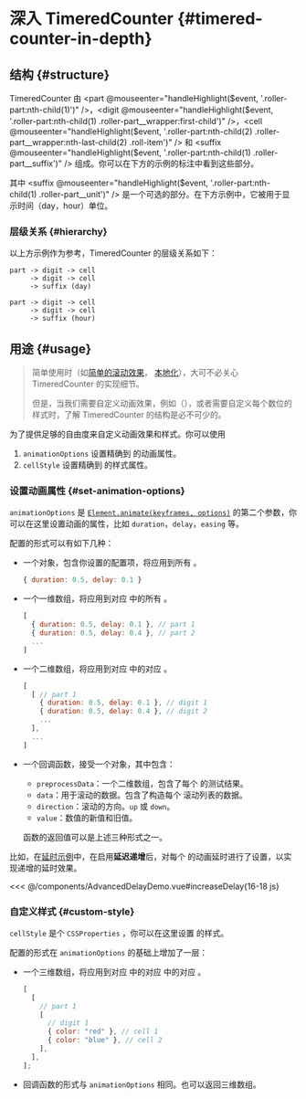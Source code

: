 <script setup>
import DemoContainer from "../../components/DemoContainer.vue"; 
import TimeredCounterStruct from "../../components/TimeredCounterStruct.vue"; 

import Part from "../../components/parts/ComponentPartPart.vue";
import Digit from "../../components/parts/ComponentPartDigit.vue";
import Cell from "../../components/parts/ComponentPartCell.vue";
import Suffix from "../../components/parts/ComponentPartSuffix.vue";

import TimeredCounterText from "../../components/TimeredCounterText.vue";

function handleHighlight(event, selector) {
  const elements = document.querySelectorAll(selector);
  elements.forEach((element) => {
    element.classList.add("highlight");
  });

  event.target.addEventListener("mouseleave", () => {
    elements.forEach((element) => {
      element.classList.remove("highlight");
    });
  });
}
</script>

<style lang="scss">
.hierarchy {
  @apply flex text-sm leading-none;
}
.highlight {
  @apply text-[var(--vp-c-brand-3)] !important;
  @apply bg-[var(--vp-c-brand-soft)] !important;

  &:before,
  &:after {
    @apply text-[var(--vp-c-brand-3)] !important;
    @apply border-[var(--vp-c-brand-3)] !important;
  }
}
</style>

# 深入 TimeredCounter {#timered-counter-in-depth}

## 结构 {#structure}

TimeredCounter 由 <part @mouseenter="handleHighlight($event, '.roller-part:nth-child(1)')" />，<digit @mouseenter="handleHighlight($event, '.roller-part:nth-child(1) .roller-part__wrapper:first-child')" />，<cell @mouseenter="handleHighlight($event, '.roller-part:nth-child(2) .roller-part__wrapper:nth-last-child(2) .roll-item')" /> 和 <suffix @mouseenter="handleHighlight($event, '.roller-part:nth-child(1) .roller-part__suffix')" /> 组成。你可以在下方的示例的标注中看到这些部分。

其中 <suffix @mouseenter="handleHighlight($event, '.roller-part:nth-child(1) .roller-part\_\_unit')" /> 是一个可选的部分。在下方示例中，它被用于显示时间（day，hour）单位。

<DemoContainer title="TimeredCounter 结构" :online-ide="false"><TimeredCounterStruct /></DemoContainer>

### 层级关系 {#hierarchy}

以上方示例作为参考，TimeredCounter 的层级关系如下：

```
part -> digit -> cell
     -> digit -> cell
     -> suffix (day)

part -> digit -> cell
     -> digit -> cell
     -> suffix (hour)
```

## 用途 {#usage}

> 简单使用时（如[简单的滚动效果](./examples/simple-usage)， [本地化](./examples/locale-usage)），大可不必关心 TimeredCounter 的实现细节。
>
> 但是，当我们需要自定义动画效果，例如（<TimeredCounterText />），或者需要自定义每个数位的样式时，了解 TimeredCounter 的结构是必不可少的。

为了提供足够的自由度来自定义动画效果和样式。你可以使用

1. `animationOptions` 设置精确到 <digit /> 的动画属性。
2. `cellStyle` 设置精确到 <cell /> 的样式属性。

### 设置动画属性 {#set-animation-options}

`animationOptions` 是 [`Element.animate(keyframes, options)`](https://developer.mozilla.org/en-US/docs/Web/API/Element/animate#options) 的第二个参数，你可以在这里设置动画的属性，比如 `duration`，`delay`，`easing` 等。

配置的形式可以有如下几种：

- 一个对象，包含你设置的配置项，将应用到所有 <digit />。
  ```js
  { duration: 0.5, delay: 0.1 }
  ```
- 一个一维数组，将应用到对应 <part /> 中的所有 <digit />。
  ```js
  [
    { duration: 0.5, delay: 0.1 }, // part 1
    { duration: 0.5, delay: 0.4 }, // part 2
    ...
  ]
  ```
- 一个二维数组，将应用到对应 <part /> 中的对应 <digit />。
  ```js
  [
    [ // part 1
      { duration: 0.5, delay: 0.1 }, // digit 1
      { duration: 0.5, delay: 0.4 }, // digit 2
      ...
    ],
    ...
  ]
  ```
- 一个回调函数，接受一个对象，其中包含：

  - `preprocessData`：一个二维数组，包含了每个 <digit /> 的测试结果。
  - `data`：用于滚动的数据。包含了构造每个 <digit /> 滚动列表的数据。
  - `direction`：滚动的方向。`up` 或 `down`。
  - `value`：数值的新值和旧值。

  函数的返回值可以是上述三种形式之一。

比如，在[延时示例](./examples/animated-usage#delay)中，在启用**延迟递增**后，对每个 <digit /> 的动画延时进行了设置，以实现递增的延时效果。

<<< @/components/AdvancedDelayDemo.vue#increaseDelay{16-18 js}

### 自定义样式 {#custom-style}

`cellStyle` 是个 `CSSProperties` ，你可以在这里设置 <cell /> 的样式。

配置的形式在 `animationOptions` 的基础上增加了一层：

- 一个三维数组，将应用到对应 <part /> 中的对应 <digit /> 中的对应 <cell />。
  ```js
  [
    [
      // part 1
      [
        // digit 1
        { color: "red" }, // cell 1
        { color: "blue" }, // cell 2
      ],
    ],
  ];
  ```
- 回调函数的形式与 `animationOptions` 相同。也可以返回三维数组。
